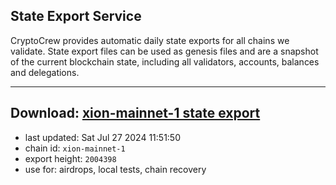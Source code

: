 ## State Export Service
CryptoCrew provides automatic daily state exports for all chains we validate. State export files can be used as genesis files and are a snapshot of the current blockchain state, including all validators, accounts, balances and delegations.

---
**Download: [xion-mainnet-1 state export](https://dl-eu2.ccvalidators.com/SERVICE/xion/xion-mainnet-1_export_2004398.json)**
---

- last updated: Sat Jul 27 2024 11:51:50
- chain id: `xion-mainnet-1`
- export height: `2004398`
- use for: airdrops, local tests, chain recovery

